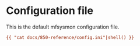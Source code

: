 # Configuration file

This is the default mfsysmon configuration file.


```ini
{{ "cat docs/850-reference/config.ini"|shell() }}
```

